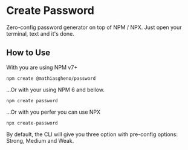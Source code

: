 # Create Password

Zero-config password generator on top of NPM / NPX. Just open your terminal, text and it's done. 

## How to Use 

With you are using NPM v7+

```shell
npm create @mathiasgheno/password
```

...Or with your using NPM 6 and bellow.

```shell
npm create password
```

...Or with you perfer you can use NPX

```shell
npx create-password
```

By default, the CLI will give you three option with pre-config options: Strong, Medium and Weak.